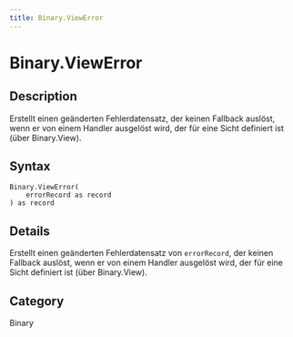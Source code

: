 ```yaml
---
title: Binary.ViewError
---
```


# Binary.ViewError


## Description

Erstellt einen geänderten Fehlerdatensatz, der keinen Fallback auslöst, wenn er von einem Handler ausgelöst wird, der für eine Sicht definiert ist (über Binary.View).


## Syntax

```powerquery
Binary.ViewError(
    errorRecord as record
) as record
```


## Details

Erstellt einen geänderten Fehlerdatensatz von <code>errorRecord</code>, der keinen Fallback auslöst, wenn er von einem Handler ausgelöst wird, der für eine Sicht definiert ist (über Binary.View).



## Category
Binary
